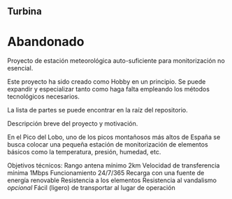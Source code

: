 ## Turbina
# **Abandonado**

Proyecto de estación meteorológica auto-suficiente para monitorización no esencial. 

Este proyecto ha sido creado como Hobby en un principio. Se puede expandir y especializar tanto como haga falta empleando los métodos
tecnológicos necesarios.

La lista de partes se puede encontrar en la raíz del repositorio. 

Descripción breve del proyecto y motivación.

En el Pico del Lobo, uno de los picos montañosos más altos de España se busca colocar una pequeña estación de monitorización de elementos
básicos como la temperatura, presión, humedad, etc. 

Objetivos técnicos:
  Rango antena mínimo 2km
  Velocidad de transferencia mínima 1Mbps
  Funcionamiento 24/7/365
   Recarga con una fuente de energía renovable
  Resistencia a los elementos
  Resistencia al vandalismo *opcional*
  Fácil (ligero) de transportar al lugar de operación

